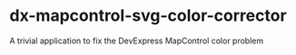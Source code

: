 # dx-mapcontrol-svg-color-corrector
A trivial application to fix the DevExpress MapControl color problem
